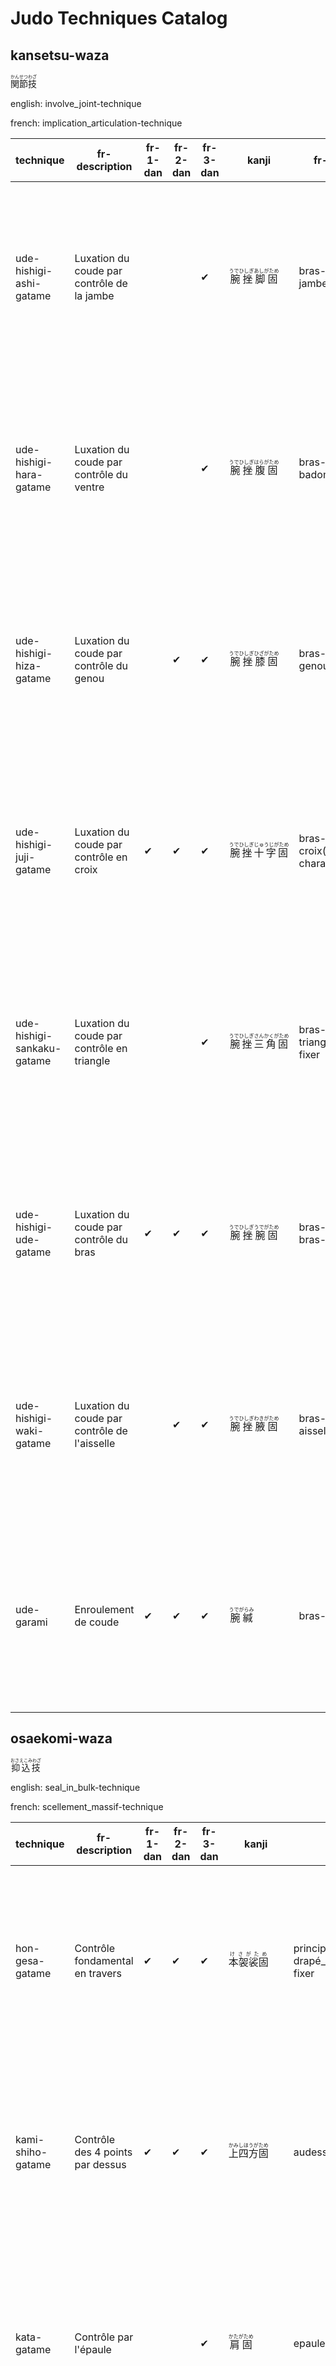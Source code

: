 # Judo Techniques Catalog

<div class="print-section">

## kansetsu-waza
<ruby>関節技<rt>かんせつわざ</rt></ruby>

english: involve_joint-technique

french: implication_articulation-technique


|technique |fr-description |fr-1-dan |fr-2-dan |fr-3-dan |kanji |fr-translation | Tutorial | Video |
|---|---|---|---|---|---|---|---|---|
| ude-hishigi-ashi-gatame| Luxation du coude par contrôle de la jambe| &nbsp;  | &nbsp;  | &#10004;| <ruby>腕挫脚固<rt>うでひしぎあしがため</rt></ruby>| bras-écraser-jambe-fixer|  <a href="https://www.judo-ch.jp/english/dictionary/technique/katame/kansetu/udeasi/"><img src="https://www.judo-ch.jp/english/dictionary/technique/katame/kansetu/udeasi/image-mfi/img01.gif" alt="Tutorial" style="width: 300px; height: auto;"></a>|<a href="https://youtu.be/ClY7g_pX-4s"><img src="https://img.youtube.com/vi/ClY7g_pX-4s/0.jpg" alt="Video Thumbnail" style="width: 300px; height: auto;"></a>|
| ude-hishigi-hara-gatame| Luxation du coude par contrôle du ventre| &nbsp;  | &nbsp;  | &#10004;| <ruby>腕挫腹固<rt>うでひしぎはらがため</rt></ruby>| bras-écraser-badomen-fixer|  <a href="https://www.judo-ch.jp/english/dictionary/technique/katame/kansetu/udehara/"><img src="https://www.judo-ch.jp/english/dictionary/technique/katame/kansetu/udehara/image-mfi/img01.gif" alt="Tutorial" style="width: 300px; height: auto;"></a>|<a href="https://youtu.be/ZzEycg8R_9M"><img src="https://img.youtube.com/vi/ZzEycg8R_9M/0.jpg" alt="Video Thumbnail" style="width: 300px; height: auto;"></a>|
| ude-hishigi-hiza-gatame| Luxation du coude par contrôle du genou| &nbsp;  | &#10004;| &#10004;| <ruby>腕挫膝固<rt>うでひしぎひざがため</rt></ruby>| bras-écraser-genou-fixer|  <a href="https://www.judo-ch.jp/english/dictionary/technique/katame/kansetu/udehiza/"><img src="https://www.judo-ch.jp/english/dictionary/technique/katame/kansetu/udehara/image-mfi/img01.gif" alt="Tutorial" style="width: 300px; height: auto;"></a>|<a href="https://youtu.be/H2HtAJdiJcE"><img src="https://img.youtube.com/vi/H2HtAJdiJcE/0.jpg" alt="Video Thumbnail" style="width: 300px; height: auto;"></a>|
| ude-hishigi-juji-gatame| Luxation du coude par contrôle en croix| &#10004;| &#10004;| &#10004;| <ruby>腕挫十字固<rt>うでひしぎじゅうじがため</rt></ruby>| bras-écraser-croix(10 nombre charactére)-fixer|  <a href="https://www.judo-ch.jp/english/dictionary/technique/katame/kansetu/udejyuji/"><img src="https://www.judo-ch.jp/english/dictionary/technique/katame/kansetu/udejyuji/image-mfi/img01.gif" alt="Tutorial" style="width: 300px; height: auto;"></a>|<a href="https://youtu.be/OWgSOlCuMXw"><img src="https://img.youtube.com/vi/OWgSOlCuMXw/0.jpg" alt="Video Thumbnail" style="width: 300px; height: auto;"></a>|
| ude-hishigi-sankaku-gatame| Luxation du coude par contrôle en triangle| &nbsp;  | &nbsp;  | &#10004;| <ruby>腕挫三角固<rt>うでひしぎさんかくがため</rt></ruby>| bras-écraser-triangle(troisangle)-fixer|  <a href="https://www.judo-ch.jp/english/dictionary/technique/katame/kansetu/udesankakku/"><img src="https://www.judo-ch.jp/english/dictionary/technique/katame/kansetu/udesankakku/image-mfi/img01.gif" alt="Tutorial" style="width: 300px; height: auto;"></a>|<a href="https://youtu.be/WefAmW4azhk"><img src="https://img.youtube.com/vi/WefAmW4azhk/0.jpg" alt="Video Thumbnail" style="width: 300px; height: auto;"></a>|
| ude-hishigi-ude-gatame| Luxation du coude par contrôle du bras| &#10004;| &#10004;| &#10004;| <ruby>腕挫腕固<rt>うでひしぎうでがため</rt></ruby>| bras-écraser-bras-fixer|  <a href="https://www.judo-ch.jp/english/dictionary/technique/katame/kansetu/udeude/"><img src="https://www.judo-ch.jp/english/dictionary/technique/katame/kansetu/udeude/image-mfi/img01.gif" alt="Tutorial" style="width: 300px; height: auto;"></a>|<a href="https://youtu.be/SBf0aTma1VI"><img src="https://img.youtube.com/vi/SBf0aTma1VI/0.jpg" alt="Video Thumbnail" style="width: 300px; height: auto;"></a>|
| ude-hishigi-waki-gatame| Luxation du coude par contrôle de l'aisselle| &nbsp;  | &#10004;| &#10004;| <ruby>腕挫腋固<rt>うでひしぎわきがため</rt></ruby>| bras-écraser-aisselle-fixer|  <a href="https://www.judo-ch.jp/english/dictionary/technique/katame/kansetu/udewaki/"><img src="https://www.judo-ch.jp/english/dictionary/technique/katame/kansetu/udewaki/image-mfi/img01.gif" alt="Tutorial" style="width: 300px; height: auto;"></a>|<a href="https://youtu.be/8F5p1zuJRG0"><img src="https://img.youtube.com/vi/8F5p1zuJRG0/0.jpg" alt="Video Thumbnail" style="width: 300px; height: auto;"></a>|
| ude-garami| Enroulement de coude| &#10004;| &#10004;| &#10004;| <ruby>腕緘<rt>うでがらみ</rt></ruby>| bras-sceller|  <a href="https://www.judo-ch.jp/english/dictionary/technique/katame/kansetu/udegarami/"><img src="https://www.judo-ch.jp/english/dictionary/technique/katame/kansetu/udegarami/image-mfi/img01.gif" alt="Tutorial" style="width: 300px; height: auto;"></a>|<a href="https://youtu.be/AIlTvZb4RlE"><img src="https://img.youtube.com/vi/AIlTvZb4RlE/0.jpg" alt="Video Thumbnail" style="width: 300px; height: auto;"></a>|


</div><div class="print-section">

## osaekomi-waza
<ruby>抑込技<rt>おさえこみわざ</rt></ruby>

english: seal_in_bulk-technique

french: scellement_massif-technique


|technique |fr-description |fr-1-dan |fr-2-dan |fr-3-dan |kanji |fr-translation | Tutorial | Video |
|---|---|---|---|---|---|---|---|---|
| hon-gesa-gatame| Contrôle fondamental en travers| &#10004;| &#10004;| &#10004;| <ruby>本袈裟固<rt>けさがため</rt></ruby>| principale-drapé_sur_une_épaule_en_diagonal-fixer|  <a href="https://www.judo-ch.jp/english/dictionary/technique/katame/osae/kesa/"><img src="https://www.judo-ch.jp/english/dictionary/technique/katame/osae/kesa/image-mfi/img01.gif" alt="Tutorial" style="width: 300px; height: auto;"></a>|<a href="https://youtu.be/NDaQuJOFBYk"><img src="https://img.youtube.com/vi/NDaQuJOFBYk/0.jpg" alt="Video Thumbnail" style="width: 300px; height: auto;"></a>|
| kami-shiho-gatame| Contrôle des 4 points par dessus| &#10004;| &#10004;| &#10004;| <ruby>上四方固<rt>かみしほうがため</rt></ruby>| audessus-quatredirections-fixer|  <a href="https://www.judo-ch.jp/english/dictionary/technique/katame/osae/kamisihou/"><img src="https://www.judo-ch.jp/english/dictionary/technique/katame/osae/kamisihou/image-mfi/img01.gif" alt="Tutorial" style="width: 300px; height: auto;"></a>|<a href="https://youtu.be/HFuMjOv0WN8"><img src="https://img.youtube.com/vi/HFuMjOv0WN8/0.jpg" alt="Video Thumbnail" style="width: 300px; height: auto;"></a>|
| kata-gatame| Contrôle par l'épaule| &nbsp;  | &nbsp;  | &#10004;| <ruby>肩固<rt>かたがため</rt></ruby>| epaule-fixer|  <a href="https://www.judo-ch.jp/english/dictionary/technique/katame/osae/kata/"><img src="https://www.judo-ch.jp/english/dictionary/technique/katame/osae/kata/image-mfi/img01.gif" alt="Tutorial" style="width: 300px; height: auto;"></a>|<a href="https://youtu.be/zQR3IOXxO_Q"><img src="https://img.youtube.com/vi/zQR3IOXxO_Q/0.jpg" alt="Video Thumbnail" style="width: 300px; height: auto;"></a>|
| kuzure-gesa-gatame| Variante du contrôle en travers| &nbsp;  | &#10004;| &#10004;| <ruby>崩袈裟固<rt>くずれけさがため</rt></ruby>| effondrement-drapé_sur_une_épaule_en_diagonal-fixer|  <a href="https://www.judo-ch.jp/english/dictionary/technique/katame/osae/kuzurekesa/"><img src="https://www.judo-ch.jp/english/dictionary/technique/katame/osae/kuzurekesa/image-mfi/img01.gif" alt="Tutorial" style="width: 300px; height: auto;"></a>|<a href="https://youtu.be/Q2fb9jaoUFQ"><img src="https://img.youtube.com/vi/Q2fb9jaoUFQ/0.jpg" alt="Video Thumbnail" style="width: 300px; height: auto;"></a>|
| kuzure-kami-shiho-gatame| Variante du contrôle des 4 points par dessus| &nbsp;  | &#10004;| &#10004;| <ruby>崩上四方固<rt>くずれかみしほうがため</rt></ruby>| effondrement-quatredirections-fixer|  <a href="https://www.judo-ch.jp/english/dictionary/technique/katame/osae/kuzurekami/"><img src="https://www.judo-ch.jp/english/dictionary/technique/katame/osae/kuzurekami/image-mfi/img01.gif" alt="Tutorial" style="width: 300px; height: auto;"></a>|<a href="https://youtu.be/YUrogQWdwiY"><img src="https://img.youtube.com/vi/YUrogQWdwiY/0.jpg" alt="Video Thumbnail" style="width: 300px; height: auto;"></a>|
| kuzure-tate-shiho-gatame| Variante du contrôle des 4 points à cheval| &nbsp;  | &#10004;| &#10004;| <ruby>崩縦四方固<rt>くずれたてしほうがため</rt></ruby>| effondrement-vertical-quatredirection-fixer|  <a href="nan"><img src="https://www.judo-tao.com/gokyo/KATAME-WAZA/OSAE-KOMI-WAZA/KUZURE-TATE-SHIHO-GATAME.htm" alt="Tutorial" style="width: 300px; height: auto;"></a>|<a href="https://youtu.be/55-rFmBx53g"><img src="https://img.youtube.com/vi/55-rFmBx53g/0.jpg" alt="Video Thumbnail" style="width: 300px; height: auto;"></a>|
| kuzure-yoko-shiho-gatame| Variante du contrôle des 4 points par côté| &nbsp;  | &#10004;| &#10004;| <ruby>崩横四方固<rt>くずれよこしほうがため</rt></ruby>| effondrement-decoté-quatredirection-fixer|  <a href="nan"><img src="nan" alt="Tutorial" style="width: 300px; height: auto;"></a>|<a href="https://youtu.be/54fQM7dYz0M?si=9DtSRV6XsOjN1kH0"><img src="https://img.youtube.com/vi/54fQM7dYz0M?si=9DtSRV6XsOjN1kH0/0.jpg" alt="Video Thumbnail" style="width: 300px; height: auto;"></a>|
| tate-shiho-gatame| Contrôle des 4 points à cheval| &#10004;| &#10004;| &#10004;| <ruby>縦四方固<rt>たてしほうがため</rt></ruby>| vertical-quatredirection-fixer|  <a href="nan"><img src="https://www.judopourtous.com/Images/NeKuzureTateShihoGatame4.gif" alt="Tutorial" style="width: 300px; height: auto;"></a>|<a href="https://youtu.be/XjWzNxlKH1M"><img src="https://img.youtube.com/vi/XjWzNxlKH1M/0.jpg" alt="Video Thumbnail" style="width: 300px; height: auto;"></a>|
| ushiro-kesa-gatame| Contrôle arrière en travers| &#10004;| &#10004;| &#10004;| <ruby>後袈裟固<rt>うしろけさがため</rt></ruby>| derriére-drapé_sur_une_épaule_en_diagonal-fixer|  <a href="nan"><img src="nan" alt="Tutorial" style="width: 300px; height: auto;"></a>|<a href="https://youtu.be/SBapox2M2dE"><img src="https://img.youtube.com/vi/SBapox2M2dE/0.jpg" alt="Video Thumbnail" style="width: 300px; height: auto;"></a>|
| yoko-shiho-gatame| Contrôle des 4 points par côté| &#10004;| &#10004;| &#10004;| <ruby>横四方固<rt>よこしほうがため</rt></ruby>| decote-quatredirection-fixer|  <a href="nan"><img src="nan" alt="Tutorial" style="width: 300px; height: auto;"></a>|<a href="https://youtu.be/TT7XJVSEQxA"><img src="https://img.youtube.com/vi/TT7XJVSEQxA/0.jpg" alt="Video Thumbnail" style="width: 300px; height: auto;"></a>|
| makura-gesa-gatame| Contrôle en oreiller de travers| &nbsp;  | &nbsp;  | &#10004;| <ruby>枕袈裟固<rt>まくらけさがため</rt></ruby>| oreillet-drapé_sur_une_épaule_en_diagonal-fixer|  <a href="nan"><img src="https://commons.wikimedia.org/wiki/File:Makura-kesa-gatame.gif?uselang=fr" alt="Tutorial" style="width: 300px; height: auto;"></a>|<a href="https://youtu.be/e5HrhANfDcU"><img src="https://img.youtube.com/vi/e5HrhANfDcU/0.jpg" alt="Video Thumbnail" style="width: 300px; height: auto;"></a>|


</div><div class="print-section">

## shime-waza
<ruby>絞技<rt>しめわざ</rt></ruby>

english: strangle-technique

french: etranglement-technique


|technique |fr-description |fr-1-dan |fr-2-dan |fr-3-dan |kanji |fr-translation | Tutorial | Video |
|---|---|---|---|---|---|---|---|---|
| ashi-gatame-jime| Etranglement en contrôlant avec la jambe| &nbsp;  | &nbsp;  | &#10004;| <ruby>脚固絞<rt>あしがためじめ</rt></ruby>| jambe-fixer-etranglement|  <a href="nan"><img src="nan" alt="Tutorial" style="width: 300px; height: auto;"></a>|<a href="https://youtu.be/AeeoSxU2g9Q?si=nqyBRNBySySO8GiQ"><img src="https://img.youtube.com/vi/AeeoSxU2g9Q?si=nqyBRNBySySO8GiQ/0.jpg" alt="Video Thumbnail" style="width: 300px; height: auto;"></a>|
| gyaku-juji-jime| Etranglement croisé inversé| &#10004;| &#10004;| &#10004;| <ruby>逆十字絞<rt>ぎゃくじゅうじじめ</rt></ruby>| inversée-croix(10 nombre charactére)-étranglement|  <a href="https://www.judo-ch.jp/english/dictionary/technique/katame/sime/gyaku/"><img src="https://www.judo-ch.jp/english/dictionary/technique/katame/sime/gyaku/image-mfi/img01.gif" alt="Tutorial" style="width: 300px; height: auto;"></a>|<a href="https://youtu.be/t3tQriIPdlI"><img src="https://img.youtube.com/vi/t3tQriIPdlI/0.jpg" alt="Video Thumbnail" style="width: 300px; height: auto;"></a>|
| hadaka-jime| Etranglement à mains nues| &#10004;| &#10004;| &#10004;| <ruby>裸絞<rt>はだかじめ</rt></ruby>| nue-etranglement|  <a href="https://www.judo-ch.jp/english/dictionary/technique/katame/sime/hadaka/"><img src="https://www.judo-ch.jp/english/dictionary/technique/katame/sime/hadaka/image-mfi/img01.gif" alt="Tutorial" style="width: 300px; height: auto;"></a>|<a href="https://youtu.be/9f0n8jez7iA"><img src="https://img.youtube.com/vi/9f0n8jez7iA/0.jpg" alt="Video Thumbnail" style="width: 300px; height: auto;"></a>|
| kata-ha-jime| Etranglement en aile| &nbsp;  | &#10004;| &#10004;| <ruby>片羽絞<rt>かたはじめ</rt></ruby>| uncoté-aile-etranglement|  <a href="https://www.judo-ch.jp/english/dictionary/technique/katame/sime/kataha/"><img src="https://www.judo-ch.jp/english/dictionary/technique/katame/sime/kataha/image-mfi/img01.gif" alt="Tutorial" style="width: 300px; height: auto;"></a>|<a href="https://youtu.be/yaTGgRjnwB8"><img src="https://img.youtube.com/vi/yaTGgRjnwB8/0.jpg" alt="Video Thumbnail" style="width: 300px; height: auto;"></a>|
| kata-juji-jime| Etranglement à moitié croisé| &#10004;| &#10004;| &#10004;| <ruby>片十字絞<rt>かたじゅうじじめ</rt></ruby>| uncoté-croix-etranglement|  <a href="https://www.judo-ch.jp/english/dictionary/technique/katame/sime/kata/"><img src="https://www.judo-ch.jp/english/dictionary/technique/katame/sime/kata/" alt="Tutorial" style="width: 300px; height: auto;"></a>|<a href="https://youtu.be/3VZVUAmiMD8"><img src="https://img.youtube.com/vi/3VZVUAmiMD8/0.jpg" alt="Video Thumbnail" style="width: 300px; height: auto;"></a>|
| kata-te-jime| Etranglement avec une seule main| &nbsp;  | &#10004;| &#10004;| <ruby>片手絞<rt>かたてじめ</rt></ruby>| uncôté-main-etranglement|  <a href="https://www.judo-ch.jp/english/dictionary/technique/katame/sime/katate/"><img src="https://www.judo-ch.jp/english/dictionary/technique/katame/sime/katate/image-mfi/img01.gif" alt="Tutorial" style="width: 300px; height: auto;"></a>|<a href="https://youtu.be/cHeIs-fSqwE"><img src="https://img.youtube.com/vi/cHeIs-fSqwE/0.jpg" alt="Video Thumbnail" style="width: 300px; height: auto;"></a>|
| morote-jime| Etranglement à deux mains (Manche de pioche)| &nbsp;  | &nbsp;  | &#10004;| <ruby>諸手絞<rt>もろてじめ</rt></ruby>| ensemble-main-etranglement|  <a href="nan"><img src="nan" alt="Tutorial" style="width: 300px; height: auto;"></a>|<a href="https://youtu.be/None"><img src="https://img.youtube.com/vi/None/0.jpg" alt="Video Thumbnail" style="width: 300px; height: auto;"></a>|
| nami-juji-jime| Etranglement croisé normal| &#10004;| &#10004;| &#10004;| <ruby>並十字絞<rt>なみじゅうじじめ</rt></ruby>| aligné-croix(10 nombre charactére)-étranglement|  <a href="https://www.judo-ch.jp/english/dictionary/technique/katame/sime/nami/"><img src="https://www.judo-ch.jp/english/dictionary/technique/katame/sime/nami/image-mfi/img01.gif" alt="Tutorial" style="width: 300px; height: auto;"></a>|<a href="https://youtu.be/k2cHry9HByQ"><img src="https://img.youtube.com/vi/k2cHry9HByQ/0.jpg" alt="Video Thumbnail" style="width: 300px; height: auto;"></a>|
| okuri-eri-jime| Etranglement en glissant par le revers| &#10004;| &#10004;| &#10004;| <ruby>送襟絞<rt>おくりえりじめ</rt></ruby>| accompagner-revers-etranglement|  <a href="https://www.judo-ch.jp/english/dictionary/technique/katame/sime/okurieri/"><img src="https://www.judo-ch.jp/english/dictionary/technique/katame/sime/okurieri/image-mfi/img01.gif" alt="Tutorial" style="width: 300px; height: auto;"></a>|<a href="https://youtu.be/EiqyoVcIAi8"><img src="https://img.youtube.com/vi/EiqyoVcIAi8/0.jpg" alt="Video Thumbnail" style="width: 300px; height: auto;"></a>|
| ryo-te-jime| Etranglement à deux mains| &nbsp;  | &nbsp;  | &#10004;| <ruby>両手絞<rt>りょうてじめ</rt></ruby>| lesdeux-main-etranglement|  <a href="https://www.judo-ch.jp/english/dictionary/technique/katame/sime/ryoute/"><img src="https://www.judo-ch.jp/english/dictionary/technique/katame/sime/ryoute/image-mfi/img01.gif" alt="Tutorial" style="width: 300px; height: auto;"></a>|<a href="https://youtu.be/-RHC4V7TQiY"><img src="https://img.youtube.com/vi/-RHC4V7TQiY/0.jpg" alt="Video Thumbnail" style="width: 300px; height: auto;"></a>|
| sankaku-jime| Etranglement en triangle| &nbsp;  | &#10004;| &#10004;| <ruby>三角絞<rt>さんかくじめ</rt></ruby>| triangle(troisangle)-etranglement|  <a href="https://www.judo-ch.jp/english/dictionary/technique/katame/sime/sankaku/"><img src="https://www.judo-ch.jp/english/dictionary/technique/katame/sime/sankaku/image-mfi/img01.gif" alt="Tutorial" style="width: 300px; height: auto;"></a>|<a href="https://youtu.be/lq1CUBRAm7s"><img src="https://img.youtube.com/vi/lq1CUBRAm7s/0.jpg" alt="Video Thumbnail" style="width: 300px; height: auto;"></a>|
| sode-guruma-jime| Etranglement en enroulant la manche| &nbsp;  | &#10004;| &#10004;| <ruby>袖車絞<rt>そでぐるまじめ</rt></ruby>| manche-roue-etranglement|  <a href="https://www.judo-ch.jp/english/dictionary/technique/katame/sime/sodeguruma/"><img src="https://www.judo-ch.jp/english/dictionary/technique/katame/sime/sodeguruma/image-mfi/img01.gif" alt="Tutorial" style="width: 300px; height: auto;"></a>|<a href="https://youtu.be/E3nvQzClcAU"><img src="https://img.youtube.com/vi/E3nvQzClcAU/0.jpg" alt="Video Thumbnail" style="width: 300px; height: auto;"></a>|
| tsukkomi-jime| Etranglement en poussant, col supérieur pousse, col inférieur tire | &nbsp;  | &nbsp;  | &#10004;| <ruby>突込絞<rt>つっこみじめ</rt></ruby>| poussée-inclusion-etranglement|  <a href="https://www.judo-ch.jp/english/dictionary/technique/katame/sime/tukkomi/"><img src="https://www.judo-ch.jp/english/dictionary/technique/katame/sime/tukkomi/image-mfi/img01.gif" alt="Tutorial" style="width: 300px; height: auto;"></a>|<a href="https://youtu.be/dKKpnD3eLcY"><img src="https://img.youtube.com/vi/dKKpnD3eLcY/0.jpg" alt="Video Thumbnail" style="width: 300px; height: auto;"></a>|


</div><div class="print-section">

## sutemi-waza
<ruby>捨身技<rt>すてみわざ</rt></ruby>

english: sacrifice_body-technique

french: sacrifice_corps-technique


### ma-sutemi-waza

<ruby>真捨身技<rt>ますてみわざ</rt></ruby>

english: true-sacrifice_body-technique

french: vrai-sacrifice_corps-technique
|technique |fr-description |fr-1-dan |fr-2-dan |fr-3-dan |kanji |fr-translation | Tutorial | Video |
|---|---|---|---|---|---|---|---|---|
| hikikomi-gaeshi| Contre en tirant et en rentrant| &nbsp;  | &nbsp;  | &nbsp;  | <ruby>引込返<rt>ひきこみがえし</rt></ruby>| tirerinclusion-reponse|  <a href="https://www.judo-ch.jp/english/dictionary/technique/nage/masute/hikikomi/"><img src="https://www.judo-ch.jp/english/dictionary/technique/nage/masute/hikikomi/image-mfi/img01.gif" alt="Tutorial" style="width: 300px; height: auto;"></a>|<a href="https://youtu.be/92zUYWBp5N8"><img src="https://img.youtube.com/vi/92zUYWBp5N8/0.jpg" alt="Video Thumbnail" style="width: 300px; height: auto;"></a>|
| sumi-gaeshi| Contre dans l’angle| &#10004;| &#10004;| &#10004;| <ruby>隅返<rt>すみがえし</rt></ruby>| coin-reponse|  <a href="https://www.judo-ch.jp/english/dictionary/technique/nage/masute/sumigaesi/"><img src="https://www.judo-ch.jp/english/dictionary/technique/nage/masute/sumigaesi/image-mfi/img01.gif" alt="Tutorial" style="width: 300px; height: auto;"></a>|<a href="https://youtu.be/5VhduA5xkbA"><img src="https://img.youtube.com/vi/5VhduA5xkbA/0.jpg" alt="Video Thumbnail" style="width: 300px; height: auto;"></a>|
| tawara-gaeshi| Contre du sac de riz| &nbsp;  | &nbsp;  | &#10004;| <ruby>俵返<rt>たわらがえし</rt></ruby>| sac-response|  <a href="https://www.judo-ch.jp/english/dictionary/technique/nage/masute/tawara/"><img src="https://www.judo-ch.jp/english/dictionary/technique/nage/masute/tawara/image-mfi/img01.gif" alt="Tutorial" style="width: 300px; height: auto;"></a>|<a href="https://youtu.be/TmTWgrmViZc"><img src="https://img.youtube.com/vi/TmTWgrmViZc/0.jpg" alt="Video Thumbnail" style="width: 300px; height: auto;"></a>|
| tomoe-nage| Projection en cercle| &#10004;| &#10004;| &#10004;| <ruby>巴投<rt>ともえなげ</rt></ruby>| virgule(forme)-projection|  <a href="https://www.judo-ch.jp/english/dictionary/technique/nage/masute/tomoe/"><img src="https://www.judo-ch.jp/english/dictionary/technique/nage/masute/tomoe/image-mfi/img01.gif" alt="Tutorial" style="width: 300px; height: auto;"></a>|<a href="https://youtu.be/880WbHvHv6A"><img src="https://img.youtube.com/vi/880WbHvHv6A/0.jpg" alt="Video Thumbnail" style="width: 300px; height: auto;"></a>|
| ura-nage| Projection sur l’arrière| &nbsp;  | &#10004;| &#10004;| <ruby>裏投<rt>うらなげ</rt></ruby>| arriére-projection|  <a href="https://www.judo-ch.jp/english/dictionary/technique/nage/masute/uranage/"><img src="https://www.judo-ch.jp/english/dictionary/technique/nage/masute/uranage/image-mfi/img01.gif" alt="Tutorial" style="width: 300px; height: auto;"></a>|<a href="https://youtu.be/Fgi9b8DJ5sQ"><img src="https://img.youtube.com/vi/Fgi9b8DJ5sQ/0.jpg" alt="Video Thumbnail" style="width: 300px; height: auto;"></a>|

### yoko-sutemi-waza

<ruby>横捨身技<rt>よこすてみわざ</rt></ruby>

english: side-sacrifice_body-technique

french: coté-sacrifice_corps-technique
|technique |fr-description |fr-1-dan |fr-2-dan |fr-3-dan |kanji |fr-translation | Tutorial | Video |
|---|---|---|---|---|---|---|---|---|
| daki-wakare| Etreindre et séparer| &nbsp;  | &nbsp;  | &#10004;| <ruby>抱分<rt>だきわかれ</rt></ruby>| tenirdanslesbras-partie(segment)|  <a href="https://www.judo-ch.jp/english/dictionary/technique/nage/yoko/dakiwakare/"><img src="https://www.judo-ch.jp/english/dictionary/technique/nage/yoko/dakiwakare/image-mfi/img01.gif" alt="Tutorial" style="width: 300px; height: auto;"></a>|<a href="https://youtu.be/Hr0cOMGBDYo"><img src="https://img.youtube.com/vi/Hr0cOMGBDYo/0.jpg" alt="Video Thumbnail" style="width: 300px; height: auto;"></a>|
| hane-makikomi| Enrouler en forme d’aile| &nbsp;  | &nbsp;  | &nbsp;  | <ruby>跳巻込<rt>はねまきこみ</rt></ruby>| pulveriser-enroulerinclure|  <a href="https://www.judo-ch.jp/english/dictionary/technique/nage/yoko/hanemaki/"><img src="https://www.judo-ch.jp/english/dictionary/technique/nage/yoko/hanemaki/image-mfi/img01.gif" alt="Tutorial" style="width: 300px; height: auto;"></a>|<a href="https://youtu.be/6CRBGLGz9j8"><img src="https://img.youtube.com/vi/6CRBGLGz9j8/0.jpg" alt="Video Thumbnail" style="width: 300px; height: auto;"></a>|
| harai-makikomi| Balayage en roulant| &nbsp;  | &nbsp;  | &#10004;| <ruby>払巻込<rt>はらいまきこみ</rt></ruby>| evacuer-enroulerinclure|  <a href="nan"><img src="nan" alt="Tutorial" style="width: 300px; height: auto;"></a>|<a href="https://youtu.be/VBaHzKaCXss"><img src="https://img.youtube.com/vi/VBaHzKaCXss/0.jpg" alt="Video Thumbnail" style="width: 300px; height: auto;"></a>|
| ko-uchi-makikomi| Petit fauchage intérieur en roulant| &nbsp;  | &#10004;| &#10004;| <ruby>小内巻込<rt>こうちまきこみ</rt></ruby>| petit-interieur-enroulerinclure|  <a href="nan"><img src="nan" alt="Tutorial" style="width: 300px; height: auto;"></a>|<a href="https://youtu.be/_1eygIXLD_w"><img src="https://img.youtube.com/vi/_1eygIXLD_w/0.jpg" alt="Video Thumbnail" style="width: 300px; height: auto;"></a>|
| osoto-makikomi| Grande projection extérieure en roulant| &nbsp;  | &nbsp;  | &nbsp;  | <ruby> 大外巻込<rt>おおそとまきこみ</rt></ruby>| grand-exterieur-enroulerinclure|  <a href="https://www.judo-ch.jp/english/dictionary/technique/nage/yoko/oosotomaki/"><img src="https://www.judo-ch.jp/english/dictionary/technique/nage/yoko/oosotomaki/image-mfi/img01.gif" alt="Tutorial" style="width: 300px; height: auto;"></a>|<a href="https://youtu.be/DGDv2oMwmas"><img src="https://img.youtube.com/vi/DGDv2oMwmas/0.jpg" alt="Video Thumbnail" style="width: 300px; height: auto;"></a>|
| soto-makikomi| Projection extérieure en roulant| &nbsp;  | &nbsp;  | &#10004;| <ruby>外巻込<rt>そとまきこみ</rt></ruby>| exterieur-enroulerinclure|  <a href="https://www.judo-ch.jp/english/dictionary/technique/nage/yoko/sotomaki/"><img src="https://www.judo-ch.jp/english/dictionary/technique/nage/yoko/sotomaki/image-mfi/img01.gif" alt="Tutorial" style="width: 300px; height: auto;"></a>|<a href="https://youtu.be/bWG9O1BVKtQ"><img src="https://img.youtube.com/vi/bWG9O1BVKtQ/0.jpg" alt="Video Thumbnail" style="width: 300px; height: auto;"></a>|
| tani-otoshi| Renversement dans la vallée| &nbsp;  | &#10004;| &#10004;| <ruby>谷落<rt>たにおとし</rt></ruby>| vallée-chute|  <a href="https://www.judo-ch.jp/english/dictionary/technique/nage/yoko/taniotosi/"><img src="https://www.judo-ch.jp/english/dictionary/technique/nage/yoko/taniotosi/image-mfi/img01.gif" alt="Tutorial" style="width: 300px; height: auto;"></a>|<a href="https://youtu.be/3b9Me3Fohpk"><img src="https://img.youtube.com/vi/3b9Me3Fohpk/0.jpg" alt="Video Thumbnail" style="width: 300px; height: auto;"></a>|
| yoko-tomoe-nage| Projection en cercle latérale| &nbsp;  | &#10004;| &#10004;| <ruby>横巴投<rt>よこともえなげ</rt></ruby>| decôté-virgule(forme)-projection|  <a href="nan"><img src="https://upload.wikimedia.org/wikipedia/commons/thumb/3/3f/Tomoe-nage-illustration.jpg/220px-Tomoe-nage-illustration.jpg" alt="Tutorial" style="width: 300px; height: auto;"></a>|<a href="https://youtu.be/W8l0iOAqx5E"><img src="https://img.youtube.com/vi/W8l0iOAqx5E/0.jpg" alt="Video Thumbnail" style="width: 300px; height: auto;"></a>|
| uchi-makikomi| Projection intérieure en roulant| &nbsp;  | &nbsp;  | &nbsp;  | <ruby>内巻込<rt>うちまきこみ</rt></ruby>| interieur-enroulerinclure|  <a href="https://www.judo-ch.jp/english/dictionary/technique/nage/yoko/utimaki/"><img src="https://www.judo-ch.jp/english/dictionary/technique/nage/yoko/utimaki/image-mfi/img01.gif" alt="Tutorial" style="width: 300px; height: auto;"></a>|<a href="https://youtu.be/_1eygIXLD_w"><img src="https://img.youtube.com/vi/_1eygIXLD_w/0.jpg" alt="Video Thumbnail" style="width: 300px; height: auto;"></a>|
| uchi-mata-makikomi| Fauchage de la cuisse en roulant| &nbsp;  | &nbsp;  | &nbsp;  | <ruby>内股巻込<rt>うちまたまきこみ</rt></ruby>| interieur-cuisse-enroulerinclure|  <a href="https://www.judo-ch.jp/english/dictionary/technique/nage/yoko/utimatamaki/"><img src="https://www.judo-ch.jp/english/dictionary/technique/nage/yoko/utimatamaki/image-mfi/img01.gif" alt="Tutorial" style="width: 300px; height: auto;"></a>|<a href="https://youtu.be/jZXENTLpJCI"><img src="https://img.youtube.com/vi/jZXENTLpJCI/0.jpg" alt="Video Thumbnail" style="width: 300px; height: auto;"></a>|
| uki-waza| Technique flottante| &nbsp;  | &#10004;| &#10004;| <ruby>浮技<rt>うきわざ</rt></ruby>| flottante-technique|  <a href="https://www.judo-ch.jp/english/dictionary/technique/nage/yoko/ukiwaza/"><img src="https://www.judo-ch.jp/english/dictionary/technique/nage/yoko/ukiwaza/image-mfi/img01.gif" alt="Tutorial" style="width: 300px; height: auto;"></a>|<a href="https://youtu.be/weVOpJ63gII"><img src="https://img.youtube.com/vi/weVOpJ63gII/0.jpg" alt="Video Thumbnail" style="width: 300px; height: auto;"></a>|
| yoko-gake| Accrochage latéral| &nbsp;  | &#10004;| &#10004;| <ruby>横掛<rt>よこがけ</rt></ruby>| decôté-accrochage|  <a href="https://www.judo-ch.jp/english/dictionary/technique/nage/yoko/yokogake/"><img src="https://www.judo-ch.jp/english/dictionary/technique/nage/yoko/yokogake/image-mfi/img01.gif" alt="Tutorial" style="width: 300px; height: auto;"></a>|<a href="https://youtu.be/tP1Sj1uDfSo"><img src="https://img.youtube.com/vi/tP1Sj1uDfSo/0.jpg" alt="Video Thumbnail" style="width: 300px; height: auto;"></a>|
| yoko-guruma| Roue latérale| &nbsp;  | &#10004;| &#10004;| <ruby>横車<rt>よこぐるま</rt></ruby>| decoté-roue|  <a href="https://www.judo-ch.jp/english/dictionary/technique/nage/yoko/yokoguruma/"><img src="https://www.judo-ch.jp/english/dictionary/technique/nage/yoko/yokoguruma/image-mfi/img01.gif" alt="Tutorial" style="width: 300px; height: auto;"></a>|<a href="https://youtu.be/MehP6I5cY2c"><img src="https://img.youtube.com/vi/MehP6I5cY2c/0.jpg" alt="Video Thumbnail" style="width: 300px; height: auto;"></a>|
| yoko-otoshi| Renversement latéral| &nbsp;  | &nbsp;  | &#10004;| <ruby>横落<rt>よこおとし</rt></ruby>| decoté-chute|  <a href="https://www.judo-ch.jp/english/dictionary/technique/nage/yoko/yokootosi/"><img src="https://www.judo-ch.jp/english/dictionary/technique/nage/yoko/yokootosi/image-mfi/img01.gif" alt="Tutorial" style="width: 300px; height: auto;"></a>|<a href="https://youtu.be/MnNG67pF_a0"><img src="https://img.youtube.com/vi/MnNG67pF_a0/0.jpg" alt="Video Thumbnail" style="width: 300px; height: auto;"></a>|
| yoko-wakare| Séparation latérale| &nbsp;  | &nbsp;  | &#10004;| <ruby>横分<rt>よこわかれ</rt></ruby>| decoté-partie(segment)|  <a href="https://www.judo-ch.jp/english/dictionary/technique/nage/yoko/yokowakare/"><img src="https://www.judo-ch.jp/english/dictionary/technique/nage/yoko/yokowakare/image-mfi/img01.gif" alt="Tutorial" style="width: 300px; height: auto;"></a>|<a href="https://youtu.be/bp1tscHlePI"><img src="https://img.youtube.com/vi/bp1tscHlePI/0.jpg" alt="Video Thumbnail" style="width: 300px; height: auto;"></a>|


</div><div class="print-section">

## tachi-waza
<ruby>立技<rt>たちわざ</rt></ruby>

english: stand_up-technique

french: debout-technique


### ashi-waza

<ruby>足技<rt>あしわざ</rt></ruby>

english: leg-technique

french: jambe-technique
|technique |fr-description |fr-1-dan |fr-2-dan |fr-3-dan |kanji |fr-translation | Tutorial | Video |
|---|---|---|---|---|---|---|---|---|
| ashi-guruma| Roue autour de la jambe| &nbsp;  | &#10004;| &#10004;| <ruby>足車<rt>あしぐるま</rt></ruby>| jambe-roue|  <a href="https://www.judo-ch.jp/english/dictionary/technique/nage/asi/asiguruma/"><img src="https://www.judo-ch.jp/english/dictionary/technique/nage/asi/asiguruma/image-mfi/img01.gif" alt="Tutorial" style="width: 300px; height: auto;"></a>|<a href="https://youtu.be/ROeayhvom9U"><img src="https://img.youtube.com/vi/ROeayhvom9U/0.jpg" alt="Video Thumbnail" style="width: 300px; height: auto;"></a>|
| de-ashi-barai (-harai)| Balayage du pied avancé| &#10004;| &#10004;| &#10004;| <ruby>出足払<rt>であしはらい</rt></ruby>| sortie-jambe-evacuer|  <a href="https://www.judo-ch.jp/english/dictionary/technique/nage/asi/deasiharai/"><img src="https://www.judo-ch.jp/english/dictionary/technique/nage/asi/deasiharai/image-mfi/img01.gif" alt="Tutorial" style="width: 300px; height: auto;"></a>|<a href="https://youtu.be/4BUUvqxi_Kk"><img src="https://img.youtube.com/vi/4BUUvqxi_Kk/0.jpg" alt="Video Thumbnail" style="width: 300px; height: auto;"></a>|
| hane-goshi-gaeshi| Contre de la technique de hanche en forme d’aile| &nbsp;  | &nbsp;  | &nbsp;  | <ruby>跳腰返<rt>はねごしがえし</rt></ruby>| pulveriser-hanche-reponse|  <a href="https://www.judo-ch.jp/english/dictionary/technique/nage/asi/hanegosi/"><img src="https://www.judo-ch.jp/english/dictionary/technique/nage/asi/hanegosi/image-mfi/img01.gif" alt="Tutorial" style="width: 300px; height: auto;"></a>|<a href="https://youtu.be/9bZAZSBtnGs"><img src="https://img.youtube.com/vi/9bZAZSBtnGs/0.jpg" alt="Video Thumbnail" style="width: 300px; height: auto;"></a>|
| harai-tsurikomi-ashi| Balayage en pêchant| &nbsp;  | &nbsp;  | &#10004;| <ruby>払釣込足<rt>はらいつりこみあし</rt></ruby>| evacuer-pecherinclusion-jambe|  <a href="https://www.judo-ch.jp/english/dictionary/technique/nage/asi/haraiturikomi/"><img src="https://www.judo-ch.jp/english/dictionary/technique/nage/asi/haraiturikomi/image-mfi/img01.gif" alt="Tutorial" style="width: 300px; height: auto;"></a>|<a href="https://youtu.be/gGPXvWL8VbE"><img src="https://img.youtube.com/vi/gGPXvWL8VbE/0.jpg" alt="Video Thumbnail" style="width: 300px; height: auto;"></a>|
| hiza-guruma| Roue autour du genou| &#10004;| &#10004;| &#10004;| <ruby>膝車<rt>ひざぐるま</rt></ruby>| genou-roue|  <a href="https://www.judo-ch.jp/english/dictionary/technique/nage/asi/hizaguruma/"><img src="https://www.judo-ch.jp/english/dictionary/technique/nage/asi/hizaguruma/image-mfi/img01.gif" alt="Tutorial" style="width: 300px; height: auto;"></a>|<a href="https://youtu.be/JPJx9-oAVns"><img src="https://img.youtube.com/vi/JPJx9-oAVns/0.jpg" alt="Video Thumbnail" style="width: 300px; height: auto;"></a>|
| ko-soto-gake| Petit accrochage extérieur| &nbsp;  | &#10004;| &#10004;| <ruby>小外掛<rt>こそとがけ</rt></ruby>| petit-exterieur-accrochage|  <a href="https://www.judo-ch.jp/english/dictionary/technique/nage/asi/kosotogake/"><img src="https://www.judo-ch.jp/english/dictionary/technique/nage/asi/kosotogake/image-mfi/img01.gif" alt="Tutorial" style="width: 300px; height: auto;"></a>|<a href="https://youtu.be/8b6kY4s4zH4"><img src="https://img.youtube.com/vi/8b6kY4s4zH4/0.jpg" alt="Video Thumbnail" style="width: 300px; height: auto;"></a>|
| ko-soto-gari| Petit fauchage extérieur| &#10004;| &#10004;| &#10004;| <ruby>小外刈<rt>こそとがり</rt></ruby>| petit-exterieur-couper|  <a href="https://www.judo-ch.jp/english/dictionary/technique/nage/asi/kosotogari/"><img src="https://www.judo-ch.jp/english/dictionary/technique/nage/asi/kosotogari/image-mfi/img01.gif" alt="Tutorial" style="width: 300px; height: auto;"></a>|<a href="https://youtu.be/jeQ541ScLB4"><img src="https://img.youtube.com/vi/jeQ541ScLB4/0.jpg" alt="Video Thumbnail" style="width: 300px; height: auto;"></a>|
| ko-uchi-gaeshi| Contre du petit fauchage intérieur| &nbsp;  | &nbsp;  | &nbsp;  | <ruby>小内返<rt>こうちがえし</rt></ruby>| petit-interieur-reponse|  <a href="https://www.judo-ch.jp/english/dictionary/technique/nage/asi/koutigari/"><img src="https://www.judo-ch.jp/english/dictionary/technique/nage/asi/koutigari/image-mfi/img01.gif" alt="Tutorial" style="width: 300px; height: auto;"></a>|<a href="https://youtu.be/_MWAdYi_LC4"><img src="https://img.youtube.com/vi/_MWAdYi_LC4/0.jpg" alt="Video Thumbnail" style="width: 300px; height: auto;"></a>|
| ko-uchi-gari| Petit fauchage intérieur| &#10004;| &#10004;| &#10004;| <ruby>小内刈<rt>こうちがり</rt></ruby>| petit-interieur-couper|  <a href="https://www.judo-ch.jp/english/dictionary/technique/nage/asi/koutigari/"><img src="https://www.judo-ch.jp/english/dictionary/technique/nage/asi/koutigari/image-mfi/img01.gif" alt="Tutorial" style="width: 300px; height: auto;"></a>|<a href="https://youtu.be/3Jb3tZvr9Ng"><img src="https://img.youtube.com/vi/3Jb3tZvr9Ng/0.jpg" alt="Video Thumbnail" style="width: 300px; height: auto;"></a>|
| o-guruma| Grande roue| &nbsp;  | &#10004;| &#10004;| <ruby>大車<rt>おおぐるま</rt></ruby>| grande-roue|  <a href="https://www.judo-ch.jp/english/dictionary/technique/nage/asi/ooguruma/"><img src="https://www.judo-ch.jp/english/dictionary/technique/nage/asi/ooguruma/image-mfi/img01.gif" alt="Tutorial" style="width: 300px; height: auto;"></a>|<a href="https://youtu.be/SnZciTAY9vc"><img src="https://img.youtube.com/vi/SnZciTAY9vc/0.jpg" alt="Video Thumbnail" style="width: 300px; height: auto;"></a>|
| okuri-ashi-barai (-harai)| Balayage des deux pieds| &#10004;| &#10004;| &#10004;| <ruby>送足払<rt>おくりあしはらい</rt></ruby>| accompagner-jambe-evacuer|  <a href="https://www.judo-ch.jp/english/dictionary/technique/nage/asi/okuriasiharai/"><img src="https://www.judo-ch.jp/english/dictionary/technique/nage/asi/okuriasiharai/image-mfi/img01.gif" alt="Tutorial" style="width: 300px; height: auto;"></a>|<a href="https://youtu.be/nw1ZdRjrdRI"><img src="https://img.youtube.com/vi/nw1ZdRjrdRI/0.jpg" alt="Video Thumbnail" style="width: 300px; height: auto;"></a>|
| o-soto-gaeshi| Contre du grand fauchage extérieur| &nbsp;  | &nbsp;  | &#10004;| <ruby>大外返<rt>おおそとがえし</rt></ruby>| grand-exterieur-reponse|  <a href="https://www.judo-ch.jp/english/dictionary/technique/nage/asi/oosotogaesi/"><img src="https://www.judo-ch.jp/english/dictionary/technique/nage/asi/oosotogaesi/image-mfi/img01.gif" alt="Tutorial" style="width: 300px; height: auto;"></a>|<a href="https://youtu.be/8ZjM3X_EANo"><img src="https://img.youtube.com/vi/8ZjM3X_EANo/0.jpg" alt="Video Thumbnail" style="width: 300px; height: auto;"></a>|
| o-soto-gari| Grand fauchage extérieur| &#10004;| &#10004;| &#10004;| <ruby>大外刈<rt>おおそとがり</rt></ruby>| grand-exterieur-couper|  <a href="https://www.judo-ch.jp/english/dictionary/technique/nage/asi/oosotogari/"><img src="https://www.judo-ch.jp/english/dictionary/technique/nage/asi/oosotogari/image-mfi/img01.gif" alt="Tutorial" style="width: 300px; height: auto;"></a>|<a href="https://youtu.be/c-A_nP7mKAc"><img src="https://img.youtube.com/vi/c-A_nP7mKAc/0.jpg" alt="Video Thumbnail" style="width: 300px; height: auto;"></a>|
| o-soto-guruma| Grande roue extérieure| &nbsp;  | &nbsp;  | &#10004;| <ruby>大外車<rt>おおそとぐるま</rt></ruby>| grand-exterieur-roue|  <a href="https://www.judo-ch.jp/english/dictionary/technique/nage/asi/oosotoguruma/"><img src="https://www.judo-ch.jp/english/dictionary/technique/nage/asi/oosotoguruma/image-mfi/img01.gif" alt="Tutorial" style="width: 300px; height: auto;"></a>|<a href="https://youtu.be/92KbCm6pQeI"><img src="https://img.youtube.com/vi/92KbCm6pQeI/0.jpg" alt="Video Thumbnail" style="width: 300px; height: auto;"></a>|
| o-soto-otoshi| Grand renversement extérieur| &nbsp;  | &#10004;| &#10004;| <ruby>大外落<rt>おおそとおとし</rt></ruby>| grand-exterieur-chute|  <a href="https://www.judo-ch.jp/english/dictionary/technique/nage/asi/oosotootosi/"><img src="https://www.judo-ch.jp/english/dictionary/technique/nage/asi/oosotootosi/image-mfi/img01.gif" alt="Tutorial" style="width: 300px; height: auto;"></a>|<a href="https://youtu.be/2DsVvDw7b8g"><img src="https://img.youtube.com/vi/2DsVvDw7b8g/0.jpg" alt="Video Thumbnail" style="width: 300px; height: auto;"></a>|
| o-uchi-gaeshi| Contre du grand fauchage intérieur| &nbsp;  | &nbsp;  | &nbsp;  | <ruby>大内返<rt>おおうちがえし</rt></ruby>| grand-exterieur-reponse|  <a href="https://www.judo-ch.jp/english/dictionary/technique/nage/asi/ooutigaesi/"><img src="https://www.judo-ch.jp/english/dictionary/technique/nage/asi/ooutigaesi/image-mfi/img01.gif" alt="Tutorial" style="width: 300px; height: auto;"></a>|<a href="https://youtu.be/dCyZTXyjIXE"><img src="https://img.youtube.com/vi/dCyZTXyjIXE/0.jpg" alt="Video Thumbnail" style="width: 300px; height: auto;"></a>|
| o-uchi-gari| Grand fauchage intérieur| &#10004;| &#10004;| &#10004;| <ruby>大内刈<rt>おおうちがり</rt></ruby>| grand-interieur-couper|  <a href="https://www.judo-ch.jp/english/dictionary/technique/nage/asi/ooutigari/"><img src="https://www.judo-ch.jp/english/dictionary/technique/nage/asi/ooutigari/image-mfi/img01.gif" alt="Tutorial" style="width: 300px; height: auto;"></a>|<a href="https://youtu.be/0itJFhV9pDQ"><img src="https://img.youtube.com/vi/0itJFhV9pDQ/0.jpg" alt="Video Thumbnail" style="width: 300px; height: auto;"></a>|
| sasae-tsurikomi-ashi| Blocage du pied en pêchant| &#10004;| &#10004;| &#10004;| <ruby>支釣込足<rt>ささえつりこみあし</rt></ruby>| soutenir-pecherinclusion-jambe|  <a href="https://www.judo-ch.jp/english/dictionary/technique/nage/asi/sasaeturikomi/"><img src="https://www.judo-ch.jp/english/dictionary/technique/nage/asi/sasaeturikomi/image-mfi/img01.gif" alt="Tutorial" style="width: 300px; height: auto;"></a>|<a href="https://youtu.be/699i--pvYmE"><img src="https://img.youtube.com/vi/699i--pvYmE/0.jpg" alt="Video Thumbnail" style="width: 300px; height: auto;"></a>|
| tsubame-gaeshi| Contre de l’hirondelle| &nbsp;  | &#10004;| &#10004;| <ruby>燕返<rt>つばめがえし</rt></ruby>| hirondelle-reponse|  <a href="https://www.judo-ch.jp/english/dictionary/technique/nage/asi/tubame/"><img src="https://www.judo-ch.jp/english/dictionary/technique/nage/asi/tubame/image-mfi/img01.gif" alt="Tutorial" style="width: 300px; height: auto;"></a>|<a href="https://youtu.be/GwweWqqFB5g"><img src="https://img.youtube.com/vi/GwweWqqFB5g/0.jpg" alt="Video Thumbnail" style="width: 300px; height: auto;"></a>|
| uchi-mata| Fauchage de l’intérieur de la cuisse| &#10004;| &#10004;| &#10004;| <ruby>内股<rt>うちまた</rt></ruby>| interieur-cuisse|  <a href="https://www.judo-ch.jp/english/dictionary/technique/nage/asi/utimata/"><img src="https://www.judo-ch.jp/english/dictionary/technique/nage/asi/utimata/image-mfi/img01.gif" alt="Tutorial" style="width: 300px; height: auto;"></a>|<a href="https://youtu.be/iUpSu5J-bgw"><img src="https://img.youtube.com/vi/iUpSu5J-bgw/0.jpg" alt="Video Thumbnail" style="width: 300px; height: auto;"></a>|

### koshi-waza

<ruby>腰技<rt>こしわざ</rt></ruby>

english: hip-technique

french: hanche-technique
|technique |fr-description |fr-1-dan |fr-2-dan |fr-3-dan |kanji |fr-translation | Tutorial | Video |
|---|---|---|---|---|---|---|---|---|
| hane-goshi| Percussion de hanche| &nbsp;  | &#10004;| &#10004;| <ruby>跳腰<rt>はねごし</rt></ruby>| pulveriser-hanche|  <a href="https://www.judo-ch.jp/english/dictionary/technique/nage/kosi/hane/"><img src="https://www.judo-ch.jp/english/dictionary/technique/nage/kosi/hane/image-mfi/img01.gif" alt="Tutorial" style="width: 300px; height: auto;"></a>|<a href="https://youtu.be/M9_7De6A1kk"><img src="https://img.youtube.com/vi/M9_7De6A1kk/0.jpg" alt="Video Thumbnail" style="width: 300px; height: auto;"></a>|
| harai-goshi| Balayage de hanche| &#10004;| &#10004;| &#10004;| <ruby>払腰<rt>はらいごし</rt></ruby>| evacuer-hanche|  <a href="https://www.judo-ch.jp/english/dictionary/technique/nage/kosi/harai/"><img src="https://www.judo-ch.jp/english/dictionary/technique/nage/kosi/harai/image-mfi/img01.gif" alt="Tutorial" style="width: 300px; height: auto;"></a>|<a href="https://youtu.be/qTo8HlAAkOo"><img src="https://img.youtube.com/vi/qTo8HlAAkOo/0.jpg" alt="Video Thumbnail" style="width: 300px; height: auto;"></a>|
| koshi-guruma| Roue autour de la hanche| &#10004;| &#10004;| &#10004;| <ruby>腰車<rt>こしぐるま</rt></ruby>| hanche-roue|  <a href="https://www.judo-ch.jp/english/dictionary/technique/nage/kosi/kosiguruma/"><img src="https://www.judo-ch.jp/english/dictionary/technique/nage/kosi/kosiguruma/image-mfi/img01.gif" alt="Tutorial" style="width: 300px; height: auto;"></a>|<a href="https://youtu.be/SU7Id6uVJ44"><img src="https://img.youtube.com/vi/SU7Id6uVJ44/0.jpg" alt="Video Thumbnail" style="width: 300px; height: auto;"></a>|
| o-goshi| grande bascule de hanche| &#10004;| &#10004;| &#10004;| <ruby>大腰<rt>おおごし</rt></ruby>| grand-hanche|  <a href="https://www.judo-ch.jp/english/dictionary/technique/nage/kosi/oogosi/"><img src="https://www.judo-ch.jp/english/dictionary/technique/nage/kosi/oogosi/image-mfi/img01.gif" alt="Tutorial" style="width: 300px; height: auto;"></a>|<a href="https://youtu.be/yhu1mfy2vJ4"><img src="https://img.youtube.com/vi/yhu1mfy2vJ4/0.jpg" alt="Video Thumbnail" style="width: 300px; height: auto;"></a>|
| sode-tsurikomi-goshi| Technique de hanche en pêchant avec la manche| &nbsp;  | &#10004;| &#10004;| <ruby>袖釣込腰<rt>nan</rt></ruby>| manche-pêcher-hanche|  <a href="https://www.judo-ch.jp/english/dictionary/technique/nage/kosi/sodeturikomi/"><img src="https://www.judo-ch.jp/english/dictionary/technique/nage/kosi/sodeturikomi/image-mfi/img01.gif" alt="Tutorial" style="width: 300px; height: auto;"></a>|<a href="https://youtu.be/QsmAxpmYLOI"><img src="https://img.youtube.com/vi/QsmAxpmYLOI/0.jpg" alt="Video Thumbnail" style="width: 300px; height: auto;"></a>|
| tsuri-goshi| Hanche pêchée| &nbsp;  | &#10004;| &#10004;| <ruby>釣腰<rt>つりごし</rt></ruby>| pêcher-hanche|  <a href="https://www.judo-ch.jp/english/dictionary/technique/nage/kosi/turi/"><img src="https://www.judo-ch.jp/english/dictionary/technique/nage/kosi/turi/image-mfi/img01.gif" alt="Tutorial" style="width: 300px; height: auto;"></a>|<a href="https://youtu.be/51Htlp7xEvE"><img src="https://img.youtube.com/vi/51Htlp7xEvE/0.jpg" alt="Video Thumbnail" style="width: 300px; height: auto;"></a>|
| tsurikomi-goshi| Technique de hanche en pêchant| &#10004;| &#10004;| &#10004;| <ruby>釣込腰<rt>つりこみごし</rt></ruby>| pécher-incluant-hanche|  <a href="https://www.judo-ch.jp/english/dictionary/technique/nage/kosi/turikomi/"><img src="https://www.judo-ch.jp/english/dictionary/technique/nage/kosi/turikomi/image-mfi/img01.gif" alt="Tutorial" style="width: 300px; height: auto;"></a>|<a href="https://youtu.be/51Htlp7xEvE"><img src="https://img.youtube.com/vi/51Htlp7xEvE/0.jpg" alt="Video Thumbnail" style="width: 300px; height: auto;"></a>|
| uchi-mata| Fauchage de l’intérieur des cuisses (forme hanche)| &#10004;| &#10004;| &#10004;| <ruby>内股<rt>うちまた</rt></ruby>| interieur-cuisse|  <a href="nan"><img src="nan" alt="Tutorial" style="width: 300px; height: auto;"></a>|<a href="https://youtu.be/0Q80pgrZYVk?si=vFlt07awBsFbC_OB&t=140"><img src="https://img.youtube.com/vi/0Q80pgrZYVk?si=vFlt07awBsFbC_OB&t=140/0.jpg" alt="Video Thumbnail" style="width: 300px; height: auto;"></a>|
| uki-goshi| Hanche flottante| &#10004;| &#10004;| &#10004;| <ruby>浮腰<rt>うきごし</rt></ruby>| flottante-hanche|  <a href="https://www.judo-ch.jp/english/dictionary/technique/nage/kosi/uki/"><img src="https://www.judo-ch.jp/english/dictionary/technique/nage/kosi/uki/image-mfi/img01.gif" alt="Tutorial" style="width: 300px; height: auto;"></a>|<a href="https://youtu.be/bPKwtB4lyOQ"><img src="https://img.youtube.com/vi/bPKwtB4lyOQ/0.jpg" alt="Video Thumbnail" style="width: 300px; height: auto;"></a>|
| ushiro-goshi| Hanche arrière| &nbsp;  | &nbsp;  | &#10004;| <ruby>後腰<rt>うしろごし</rt></ruby>| dos-hanche|  <a href="https://www.judo-ch.jp/english/dictionary/technique/nage/kosi/usiro/"><img src="https://www.judo-ch.jp/english/dictionary/technique/nage/kosi/usiro/image-mfi/img01.gif" alt="Tutorial" style="width: 300px; height: auto;"></a>|<a href="https://youtu.be/ORIYstuxYT8"><img src="https://img.youtube.com/vi/ORIYstuxYT8/0.jpg" alt="Video Thumbnail" style="width: 300px; height: auto;"></a>|
| utsuri-goshi| Hanche déplacée| &nbsp;  | &nbsp;  | &#10004;| <ruby>移腰<rt>うつりごし</rt></ruby>| passer_dans-hanche|  <a href="https://www.judo-ch.jp/english/dictionary/technique/nage/kosi/uturi/"><img src="https://www.judo-ch.jp/english/dictionary/technique/nage/kosi/uturi/image-mfi/img01.gif" alt="Tutorial" style="width: 300px; height: auto;"></a>|<a href="https://youtu.be/4pQd_bEnlf0"><img src="https://img.youtube.com/vi/4pQd_bEnlf0/0.jpg" alt="Video Thumbnail" style="width: 300px; height: auto;"></a>|
| kubi-nage| Projection par le cou| &#10004;| &#10004;| &#10004;| <ruby>首投<rt>くびなげ</rt></ruby>| cou-projection|  <a href="nan"><img src="https://judo-lemanique.ch/wp-content/uploads/2021/04/Kubi-Nage.png" alt="Tutorial" style="width: 300px; height: auto;"></a>|<a href="https://youtu.be/F-4fyNwx52w"><img src="https://img.youtube.com/vi/F-4fyNwx52w/0.jpg" alt="Video Thumbnail" style="width: 300px; height: auto;"></a>|

### te-waza

<ruby>手技<rt>てわざ</rt></ruby>

english: hand-technique

french: main-technique
|technique |fr-description |fr-1-dan |fr-2-dan |fr-3-dan |kanji |fr-translation | Tutorial | Video |
|---|---|---|---|---|---|---|---|---|
| ippon-seoi-nage| Projection en chargeant sur le dos en un point| &#10004;| &#10004;| &#10004;| <ruby>一本背負投<rt>いっぽんせおいな</rt></ruby>| une_chose_longue_cylindrique-dos-porter-projeter|  <a href="https://www.judo-ch.jp/english/dictionary/technique/nage/te/ipponseoi/"><img src="https://www.judo-ch.jp/english/dictionary/technique/nage/te/ipponseoi/image-mfi/img01.gif" alt="Tutorial" style="width: 300px; height: auto;"></a>|<a href="https://youtu.be/FQnOlCxo4oI"><img src="https://img.youtube.com/vi/FQnOlCxo4oI/0.jpg" alt="Video Thumbnail" style="width: 300px; height: auto;"></a>|
| kata-guruma| Roue autour des épaules| &#10004;| &#10004;| &#10004;| <ruby>肩車<rt>かたぐるま</rt></ruby>| epaule-roue|  <a href="https://www.judo-ch.jp/english/dictionary/technique/nage/te/kataguruma/"><img src="https://www.judo-ch.jp/english/dictionary/technique/nage/te/kataguruma/image-mfi/img01.gif" alt="Tutorial" style="width: 300px; height: auto;"></a>|<a href="https://youtu.be/cnHRhSy8yi4"><img src="https://img.youtube.com/vi/cnHRhSy8yi4/0.jpg" alt="Video Thumbnail" style="width: 300px; height: auto;"></a>|
| kibisu-gaeshi| Ramassage de la cheville| &nbsp;  | &nbsp;  | &#10004;| <ruby>踵返<rt>きびすがえし</rt></ruby>| talon-retournement|  <a href="https://www.judo-ch.jp/english/dictionary/technique/nage/te/kibisugaesi/"><img src="https://www.judo-ch.jp/english/dictionary/technique/nage/te/kibisugaesi/image-mfi/img01.gif" alt="Tutorial" style="width: 300px; height: auto;"></a>|<a href="https://youtu.be/tJylJYfBliA"><img src="https://img.youtube.com/vi/tJylJYfBliA/0.jpg" alt="Video Thumbnail" style="width: 300px; height: auto;"></a>|
| kuchiki-taoshi| Technique dans laquelle une main prend une jambe de l'adversaire de l'intérieur ou de l'extérieur, la remonte, la pousse vers l'arrière et la lance.| &nbsp;  | &#10004;| &#10004;| <ruby>朽木倒<rt>くちきたおし</rt></ruby>| pourri-arbre-renversement|  <a href="https://www.judo-ch.jp/english/dictionary/technique/nage/te/kutikitaosi/"><img src="https://www.judo-ch.jp/english/dictionary/technique/nage/te/kutikitaosi/image-mfi/img01.gif" alt="Tutorial" style="width: 300px; height: auto;"></a>|<a href="https://youtu.be/ZNL47q1aJNY"><img src="https://img.youtube.com/vi/ZNL47q1aJNY/0.jpg" alt="Video Thumbnail" style="width: 300px; height: auto;"></a>|
| morote-gari| Fauchage à deux mains| &nbsp;  | &#10004;| &#10004;| <ruby>双手刈<rt>もろてがり</rt></ruby>| paire-main-couper|  <a href="https://www.judo-ch.jp/english/dictionary/technique/nage/te/morotegari/"><img src="https://www.judo-ch.jp/english/dictionary/technique/nage/te/morotegari/image-mfi/img01.gif" alt="Tutorial" style="width: 300px; height: auto;"></a>|<a href="https://youtu.be/BHLQS4K85bs"><img src="https://img.youtube.com/vi/BHLQS4K85bs/0.jpg" alt="Video Thumbnail" style="width: 300px; height: auto;"></a>|
| obi-otoshi| Renverssement par la ceinture| &nbsp;  | &nbsp;  | &nbsp;  | <ruby>帯落<rt>おびおとし</rt></ruby>| ceinture-renversement|  <a href="https://www.judo-ch.jp/english/dictionary/technique/nage/te/obiotosi/"><img src="https://www.judo-ch.jp/english/dictionary/technique/nage/te/obiotosi/image-mfi/img01.gif" alt="Tutorial" style="width: 300px; height: auto;"></a>|<a href="https://youtu.be/ff8U2TVZIYI"><img src="https://img.youtube.com/vi/ff8U2TVZIYI/0.jpg" alt="Video Thumbnail" style="width: 300px; height: auto;"></a>|
| obi-tori-gaeshi| Contre en saisissant la ceinture| &nbsp;  | &nbsp;  | &nbsp;  | <ruby>帯取返<rt>おびとりがえし</rt></ruby>| ceinture-aller_chercher-retournement|  <a href="nan"><img src="https://img.youtube.com/vi/bpc82SrunUU/0.jpg" alt="Tutorial" style="width: 300px; height: auto;"></a>|<a href="https://youtu.be/bpc82SrunUU"><img src="https://img.youtube.com/vi/bpc82SrunUU/0.jpg" alt="Video Thumbnail" style="width: 300px; height: auto;"></a>|
| morote-seoi-nage| Projection en chargeant sur le dos, Projection en chargeant sur le dos avec deux mains| &#10004;| &#10004;| &#10004;| <ruby>諸手背負投<rt>もろてせおいなげ</rt></ruby>| ensemble-main-dosporter-projection|  <a href="https://www.judo-ch.jp/english/dictionary/technique/nage/te/seoi/"><img src="https://www.judo-ch.jp/english/dictionary/technique/nage/te/seoi/image-mfi/img01.gif" alt="Tutorial" style="width: 300px; height: auto;"></a>|<a href="https://youtu.be/zIq0xI0ogxk"><img src="https://img.youtube.com/vi/zIq0xI0ogxk/0.jpg" alt="Video Thumbnail" style="width: 300px; height: auto;"></a>|
| seoi-otoshi| Renverssement par l'épaule à un genou au sol| &nbsp;  | &nbsp;  | &#10004;| <ruby>背負落<rt>せおいおとし</rt></ruby>| dosporter-chute|  <a href="https://www.judo-ch.jp/english/dictionary/technique/nage/te/seoiotosi/"><img src="https://www.judo-ch.jp/english/dictionary/technique/nage/te/seoiotosi/image-mfi/img01.gif" alt="Tutorial" style="width: 300px; height: auto;"></a>|<a href="https://youtu.be/vu1TMVNnq34"><img src="https://img.youtube.com/vi/vu1TMVNnq34/0.jpg" alt="Video Thumbnail" style="width: 300px; height: auto;"></a>|
| sukui-nage| projection en cuillère| &nbsp;  | &nbsp;  | &#10004;| <ruby>掬投<rt>すくいなげ</rt></ruby>| ramasser_eau_avec_main-projection|  <a href="https://www.judo-ch.jp/english/dictionary/technique/nage/te/sukui/"><img src="https://www.judo-ch.jp/english/dictionary/technique/nage/te/sukui/image-mfi/img01.gif" alt="Tutorial" style="width: 300px; height: auto;"></a>|<a href="https://youtu.be/vU6aJ2kFxoI"><img src="https://img.youtube.com/vi/vU6aJ2kFxoI/0.jpg" alt="Video Thumbnail" style="width: 300px; height: auto;"></a>|
| sumi-otoshi| Renverssement dans le coin| &nbsp;  | &nbsp;  | &#10004;| <ruby>隅落<rt>すみおとし</rt></ruby>| coin-chute|  <a href="https://www.judo-ch.jp/english/dictionary/technique/nage/te/sumiotosi/"><img src="https://www.judo-ch.jp/english/dictionary/technique/nage/te/sumiotosi/image-mfi/img01.gif" alt="Tutorial" style="width: 300px; height: auto;"></a>|<a href="https://youtu.be/lLU9wv52ni0"><img src="https://img.youtube.com/vi/lLU9wv52ni0/0.jpg" alt="Video Thumbnail" style="width: 300px; height: auto;"></a>|
| tai-otoshi| Renverssement du corps| &#10004;| &#10004;| &#10004;| <ruby>体落<rt>たいおとし</rt></ruby>| corps-chute|  <a href="https://www.judo-ch.jp/english/dictionary/technique/nage/te/taiotosi/"><img src="https://www.judo-ch.jp/english/dictionary/technique/nage/te/taiotosi/image-mfi/img01.gif" alt="Tutorial" style="width: 300px; height: auto;"></a>|<a href="https://youtu.be/4x6S3Q-Ktv8"><img src="https://img.youtube.com/vi/4x6S3Q-Ktv8/0.jpg" alt="Video Thumbnail" style="width: 300px; height: auto;"></a>|
| te-guruma| Roue avec la main| &nbsp;  | &#10004;| &#10004;| <ruby>手車<rt>てぐるま</rt></ruby>| main-roue|  <a href="https://www.bjjee.com/articles/learn-one-of-the-best-old-school-judo-throws-te-guruma/"><img src="https://www.bjjee.com/wp-content/uploads/2020/10/te-guruma.jpg" alt="Tutorial" style="width: 300px; height: auto;"></a>|<a href="https://youtu.be/QA2PK_tm2fQ"><img src="https://img.youtube.com/vi/QA2PK_tm2fQ/0.jpg" alt="Video Thumbnail" style="width: 300px; height: auto;"></a>|
| uchi-mata-sukashi| Esquive du fauchage de la cuisse| &nbsp;  | &nbsp;  | &#10004;| <ruby>内股すかし<rt>うちまたすかし</rt></ruby>| interieur-cuisse-tampon|  <a href="https://www.judo-ch.jp/english/dictionary/technique/nage/te/utimatasukasi/"><img src="https://www.judo-ch.jp/english/dictionary/technique/nage/te/utimatasukasi/image-mfi/img01.gif" alt="Tutorial" style="width: 300px; height: auto;"></a>|<a href="https://youtu.be/V-RS3uhtVWM"><img src="https://img.youtube.com/vi/V-RS3uhtVWM/0.jpg" alt="Video Thumbnail" style="width: 300px; height: auto;"></a>|
| uki-otoshi| Renversement flottant| &#10004;| &#10004;| &#10004;| <ruby>浮落<rt>うきおと</rt></ruby>| flottante-chute|  <a href="https://www.judo-ch.jp/english/dictionary/technique/nage/te/ukiotosi/"><img src="https://www.judo-ch.jp/english/dictionary/technique/nage/te/ukiotosi/image-mfi/img01.gif" alt="Tutorial" style="width: 300px; height: auto;"></a>|<a href="https://youtu.be/6H5tmncOY4Q"><img src="https://img.youtube.com/vi/6H5tmncOY4Q/0.jpg" alt="Video Thumbnail" style="width: 300px; height: auto;"></a>|
| yama-arashi| Tempête sur la montagne| &nbsp;  | &nbsp;  | &#10004;| <ruby>山嵐<rt>やまあらし</rt></ruby>| montagne-tempéte|  <a href="https://www.judo-ch.jp/english/dictionary/technique/nage/te/yamaarasi/"><img src="https://www.judo-ch.jp/english/dictionary/technique/nage/te/yamaarasi/image-mfi/img01.gif" alt="Tutorial" style="width: 300px; height: auto;"></a>|<a href="https://youtu.be/MGlyKmSuzdc"><img src="https://img.youtube.com/vi/MGlyKmSuzdc/0.jpg" alt="Video Thumbnail" style="width: 300px; height: auto;"></a>|
| eri-seoi-nage| Projection en chargeant sur le dos par un revers| &nbsp;  | &#10004;| &#10004;| <ruby>襟背負投<rt>えりせおいなげ</rt></ruby>| revers-dosporter-projection|  <a href="nan"><img src="https://upload.wikimedia.org/wikipedia/commons/thumb/b/b0/Eri-seoi-nage.jpg/220px-Eri-seoi-nage.jpg" alt="Tutorial" style="width: 300px; height: auto;"></a>|<a href="https://youtu.be/tvjQxhfz6RE?si=VLicjnlUJ9vRqD_m"><img src="https://img.youtube.com/vi/tvjQxhfz6RE?si=VLicjnlUJ9vRqD_m/0.jpg" alt="Video Thumbnail" style="width: 300px; height: auto;"></a>|


</div>

## Sources

[FFJDA Technical Referential](https://www.ffjudo.com/uploads/elfinder/CULTURE/GRADES%20CSDGE/REFERENTIEL%20TECHNIQUE%202024-2025%20GL.pdf)
[Judo Channel](https://www.judo-ch.jp)
[Youtube KODOKAN JUDO](https://www.youtube.com/@KODOKANJUDO)